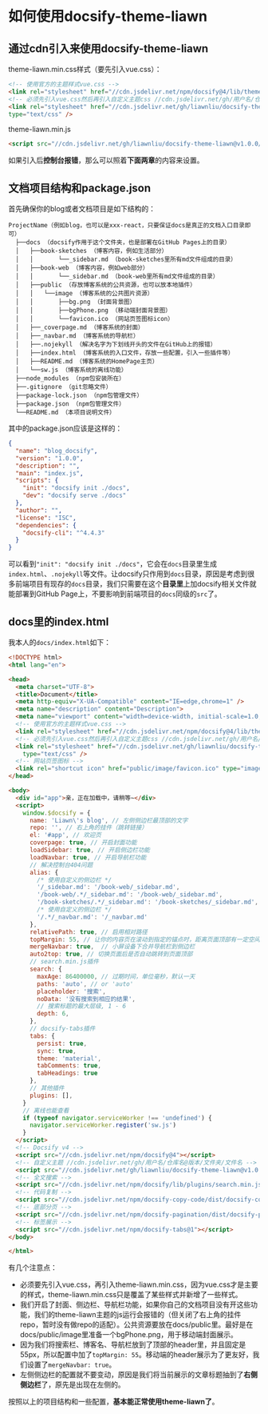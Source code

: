# 如何使用docsify-theme-liawn

## 通过cdn引入来使用docsify-theme-liawn

theme-liawn.min.css样式（要先引入vue.css）：

```html
<!-- 使用官方的主题样式vue.css -->
<link rel="stylesheet" href="//cdn.jsdelivr.net/npm/docsify@4/lib/themes/vue.css" title="vue">
<!-- 必须先引入vue.css然后再引入自定义主题css //cdn.jsdelivr.net/gh/用户名/仓库名@版本/文件夹/文件名 -->
<link rel="stylesheet" href="//cdn.jsdelivr.net/gh/liawnliu/docsify-theme-liawn@v1.0.0/dist/theme-liawn.min.css"
type="text/css" />
```

theme-liawn.min.js

```html
<script src="//cdn.jsdelivr.net/gh/liawnliu/docsify-theme-liawn@v1.0.0/dist/theme-liawn.min.js"></script>
```

如果引入后**控制台报错**，那么可以照着**下面两章**的内容来设置。

## 文档项目结构和package.json

首先确保你的blog或者文档项目是如下结构的：

```test
ProjectName（例如blog，也可以是xxx-react，只要保证docs是真正的文档入口目录即可）
  ├──docs （docsify作用于这个文件夹，也是部署在GitHub Pages上的目录）
  │   ├──book-sketches （博客内容，例如生活部分）
  │   │       └──_sidebar.md （book-sketches里所有md文件组成的目录）
  │   ├──book-web （博客内容，例如web部分）
  │   │       └──_sidebar.md （book-web里所有md文件组成的目录）
  │   ├──public （存放博客系统的公共资源，也可以放本地插件）
  │   │   └──image （博客系统的公共图片资源）
  │   │       ├──bg.png （封面背景图）
  │   │       ├──bgPhone.png （移动端封面背景图）
  │   │       └──favicon.ico （网站页签图标icon）
  │   ├──_coverpage.md （博客系统的封面）
  │   ├──_navbar.md （博客系统的导航栏）
  │   ├──.nojekyll （解决名字为下划线开头的文件在GitHub上的报错）
  │   ├──index.html （博客系统的入口文件，存放一些配置，引入一些插件等）
  │   ├──README.md （博客系统的HomePage主页）
  │   └──sw.js （博客系统的离线功能）
  ├──node_modules （npm包安装所在）
  ├──.gitignore （git忽略文件）
  ├──package-lock.json （npm包管理文件）
  ├──package.json （npm包管理文件）
  └──README.md （本项目说明文件）
```

其中的package.json应该是这样的：

```json
{
  "name": "blog_docsify",
  "version": "1.0.0",
  "description": "",
  "main": "index.js",
  "scripts": {
    "init": "docsify init ./docs",
    "dev": "docsify serve ./docs"
  },
  "author": "",
  "license": "ISC",
  "dependencies": {
    "docsify-cli": "^4.4.3"
  }
}
```

可以看到`"init": "docsify init ./docs"`，它会在`docs`目录里生成`index.html`、`.nojekyll`等文件。让docsify只作用到`docs`目录，原因是考虑到很多前端项目有现存的`docs`目录，我们只需要在这个**目录里**上加docsify相关文件就能部署到GitHub Page上，不要影响到前端项目的`docs`同级的`src`了。

## docs里的index.html

我本人的`docs/index.html`如下：

```html
<!DOCTYPE html>
<html lang="en">

<head>
  <meta charset="UTF-8">
  <title>Document</title>
  <meta http-equiv="X-UA-Compatible" content="IE=edge,chrome=1" />
  <meta name="description" content="Description">
  <meta name="viewport" content="width=device-width, initial-scale=1.0, minimum-scale=1.0">
  <!-- 使用官方的主题样式vue.css -->
  <link rel="stylesheet" href="//cdn.jsdelivr.net/npm/docsify@4/lib/themes/vue.css" title="vue">
  <!-- 必须先引入vue.css然后再引入自定义主题css //cdn.jsdelivr.net/gh/用户名/仓库名@版本/文件夹/文件名 -->
  <link rel="stylesheet" href="//cdn.jsdelivr.net/gh/liawnliu/docsify-theme-liawn@v1.0.0/dist/theme-liawn.min.css"
    type="text/css" />
  <!-- 网站页签图标 -->
  <link rel="shortcut icon" href="public/image/favicon.ico" type="image/x-icon" />
</head>

<body>
  <div id="app">亲，正在加载中，请稍等~</div>
  <script>
    window.$docsify = {
      name: 'Liawn\'s blog', // 左侧侧边栏最顶部的文字
      repo: '', // 右上角的挂件（跳转链接）
      el: '#app', // 欢迎页
      coverpage: true, // 开启封面功能
      loadSidebar: true, // 开启侧边栏功能
      loadNavbar: true, // 开启导航栏功能
      // 解决控制台404问题
      alias: {
        /* 使用自定义的侧边栏 */
        '/_sidebar.md': '/book-web/_sidebar.md',
        '/book-web/.*/_sidebar.md': '/book-web/_sidebar.md',
        '/book-sketches/.*/_sidebar.md': '/book-sketches/_sidebar.md',
        /* 使用自定义的侧边栏 */
        '/.*/_navbar.md': '/_navbar.md'
      },
      relativePath: true, // 启用相对路径
      topMargin: 55, // 让你的内容页在滚动到指定的锚点时，距离页面顶部有一定空间，一般顶部有导航栏就会用到这个
      mergeNavbar: true,  // 小屏设备下合并导航栏到侧边栏
      auto2top: true, // 切换页面后是否自动跳转到页面顶部
      // search.min.js插件
      search: {
        maxAge: 86400000, // 过期时间，单位毫秒，默认一天
        paths: 'auto', // or 'auto'
        placeholder: '搜索',
        noData: '没有搜索到相应的结果',
        // 搜索标题的最大层级, 1 - 6
        depth: 6,
      },
      // docsify-tabs插件
      tabs: {
        persist: true,
        sync: true,
        theme: 'material',
        tabComments: true,
        tabHeadings: true
      },
      // 其他插件
      plugins: [],
    }
    // 离线也能查看
    if (typeof navigator.serviceWorker !== 'undefined') {
      navigator.serviceWorker.register('sw.js')
    }
  </script>
  <!-- Docsify v4 -->
  <script src="//cdn.jsdelivr.net/npm/docsify@4"></script>
  <!-- 自定义主题 //cdn.jsdelivr.net/gh/用户名/仓库名@版本/文件夹/文件名 -->
  <script src="//cdn.jsdelivr.net/gh/liawnliu/docsify-theme-liawn@v1.0.0/dist/theme-liawn.min.js"></script>
  <!-- 全文搜索 -->
  <script src="//cdn.jsdelivr.net/npm/docsify/lib/plugins/search.min.js"></script>
  <!-- 代码复制 -->
  <script src="//cdn.jsdelivr.net/npm/docsify-copy-code/dist/docsify-copy-code.min.js"></script>
  <!-- 底部分页 -->
  <script src="//cdn.jsdelivr.net/npm/docsify-pagination/dist/docsify-pagination.min.js"></script>
  <!-- 标签展示 -->
  <script src="//cdn.jsdelivr.net/npm/docsify-tabs@1"></script>
</body>

</html>
```

有几个注意点：

- 必须要先引入vue.css，再引入theme-liawn.min.css，因为vue.css才是主要的样式，theme-liawn.min.css只是覆盖了某些样式并新增了一些样式。
- 我们开启了封面、侧边栏、导航栏功能，如果你自己的文档项目没有开这些功能，我们的theme-liawn主题的js运行会报错的（但关闭了右上角的挂件repo，暂时没有做repo的适配）。公共资源要放在docs/public里。最好是在docs/public/image里准备一个bgPhone.png，用于移动端封面展示。
- 因为我们将搜索栏、博客名、导航栏放到了顶部的header里，并且固定是55px，所以配置中加了`topMargin: 55`。移动端的header展示为了更友好，我们设置了`mergeNavbar: true`。
- 左侧侧边栏的配置就不要变动，原因是我们将当前展示的文章标题抽到了**右侧侧边栏**了，原先是出现在左侧的。

按照以上的项目结构和一些配置，**基本能正常使用theme-liawn了**。
